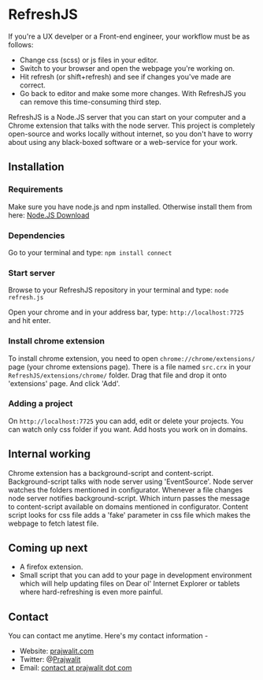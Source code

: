 # RefreshJS #

If you're a UX develper or a Front-end engineer, your workflow must be
as follows:
* Change css (scss) or js files in your editor.
* Switch to your browser and open the webpage you're working on.
* Hit refresh (or shift+refresh) and see if changes you've made are correct.
* Go back to editor and make some more changes.
With RefreshJS you can remove this time-consuming third step.

RefreshJS is a Node.JS server that you can start on your computer and a
Chrome extension that talks with the node server. This project is
completely open-source and works locally without internet, so you don't
have to worry about using any black-boxed software or a web-service for
your work.

## Installation ##

### Requirements ###
Make sure you have node.js and npm installed.
Otherwise install them from here:
[Node.JS Download](http://nodejs.org/download/ "Node.JS Download")

### Dependencies ###
Go to your terminal and type:
`npm install connect`

### Start server ###
Browse to your RefreshJS repository in your terminal and type:
`node refresh.js`

Open your chrome and in your address bar, type:
`http://localhost:7725` and hit enter.

### Install chrome extension ###
To install chrome extension, you need to open
`chrome://chrome/extensions/` page (your chrome extensions page). There
is a file named `src.crx` in your `RefreshJS/extensions/chrome/`
folder. Drag that file and drop it onto 'extensions' page. And click
'Add'.

### Adding a project ###
On `http://localhost:7725` you can add, edit or delete your projects.
You can watch only css folder if you want. Add hosts you work on in domains.

## Internal working ##
Chrome extension has a background-script and content-script.
Background-script talks with node server using 'EventSource'. Node
server watches the folders mentioned in configurator. Whenever a file
changes node server notifies background-script. Which inturn passes the
message to content-script available on domains mentioned in
configurator. Content script looks for css file adds a 'fake' parameter
in css file which makes the webpage to fetch latest file.

## Coming up next ##
* A firefox extension.
* Small script that you can add to your page in development
  environment which will help updating files on Dear ol' Internet
  Explorer or tablets where hard-refreshing is even more painful.

## Contact ##
You can contact me anytime. Here's my contact information -
* Website: [prajwalit.com](http://prajwalit.com "Prajwalit.com")
* Twitter: @[Prajwalit](http://twitter.com/prajwalit "Twitter handle:
  Prajwalit")
* Email: [contact at prajwalit dot com](mailto:contact@prajwalit.com "Contact [at]
  prajwalit [dot] com")
